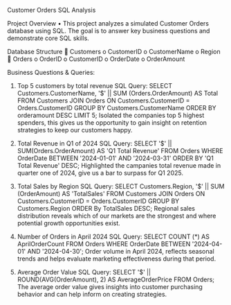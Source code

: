 Customer Orders SQL Analysis

Project Overview
•	This project analyzes a simulated Customer Orders database using SQL. The goal is to answer key business questions and demonstrate core SQL skills.

Database Structure
	Customers
o	CustomerID
o	CustomerName
o	Region
	Orders
o	OrderID
o	CustomerID
o	OrderDate
o	OrderAmount

Business Questions & Queries:
1.	Top 5 customers by total revenue
SQL Query:
SELECT
	Customers.CustomerName,
	'$' || SUM (Orders.OrderAmount) AS Total
FROM Customers
JOIN Orders ON Customers.CustomerID = Orders.CustomerID
GROUP BY Customers.CustomerName
ORDER BY orderamount DESC
LIMIT 5;
Isolated the companies top 5 highest spenders, this gives us the opportunity to gain insight on retention strategies to keep our customers happy.

2.	Total Revenue in Q1 of 2024
SQL Query:
SELECT 
    '$' || SUM(Orders.OrderAmount) AS 'Q1 Total Revenue'
FROM Orders
WHERE OrderDate BETWEEN '2024-01-01' AND '2024-03-31'
ORDER BY 'Q1 Total Revenue' DESC;
Highlighted the campanies total revenue made in quarter one of 2024, give us a bar to surpass for Q1 2025.

3.	Total Sales by Region
SQL Query:
SELECT
	Customers.Region,
	'$' || SUM (OrderAmount) AS 'TotalSales'
FROM Customers
JOIN Orders ON Customers.CustomerID = Orders.CustomerID
GROUP BY Customers.Region
ORDER By TotalSales DESC;
Regional sales distribution reveals which of our markets are the strongest and where potential growth opportunities exist.

4.	Number of Orders in April 2024
SQL Query:
SELECT
	COUNT (*) AS AprilOrderCount
FROM Orders
WHERE OrderDate BETWEEN '2024-04-01' AND '2024-04-30';
Order volume in April 2024, reflects seasonal trends and helps evaluate marketing effectiveness during that period.

5.	Average Order Value
SQL Query:
SELECT 
    '$' || ROUND(AVG(OrderAmount), 2) AS AverageOrderPrice
FROM Orders;
The average order value gives insights into customer purchasing behavior and can help inform on creating strategies.
